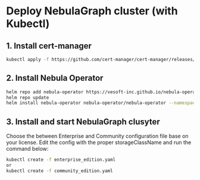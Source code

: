 # Deploy NebulaGraph cluster (with Kubectl)

## 1. Install cert-manager

```bash
kubectl apply -f https://github.com/cert-manager/cert-manager/releases/download/v1.9.1/cert-manager.yaml
```

## 2. Install Nebula Operator

```bash
helm repo add nebula-operator https://vesoft-inc.github.io/nebula-operator/charts
helm repo update
helm install nebula-operator nebula-operator/nebula-operator --namespace=<namespace_name> --version=${chart_version}
```

## 3. Install and start NebulaGraph clusyter

Choose the between Enterprise and Community configuration file base on your license. Edit the config with the proper storageClassName and run the command below:
```bash
kubectl create -f enterprise_edition.yaml
or
kubectl create -f community_edition.yaml
```

